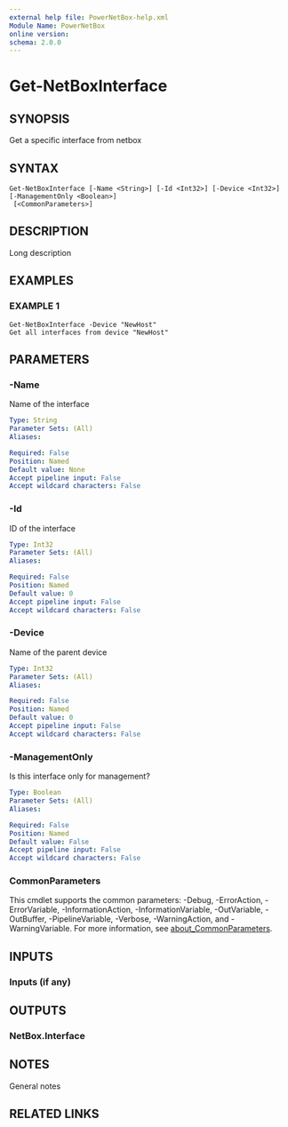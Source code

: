 ```yaml
---
external help file: PowerNetBox-help.xml
Module Name: PowerNetBox
online version:
schema: 2.0.0
---
```


# Get-NetBoxInterface

## SYNOPSIS
Get a specific interface from netbox

## SYNTAX

```
Get-NetBoxInterface [-Name <String>] [-Id <Int32>] [-Device <Int32>] [-ManagementOnly <Boolean>]
 [<CommonParameters>]
```

## DESCRIPTION
Long description

## EXAMPLES

### EXAMPLE 1
```
Get-NetBoxInterface -Device "NewHost"
Get all interfaces from device "NewHost"
```

## PARAMETERS

### -Name
Name of the interface

```yaml
Type: String
Parameter Sets: (All)
Aliases:

Required: False
Position: Named
Default value: None
Accept pipeline input: False
Accept wildcard characters: False
```

### -Id
ID of the interface

```yaml
Type: Int32
Parameter Sets: (All)
Aliases:

Required: False
Position: Named
Default value: 0
Accept pipeline input: False
Accept wildcard characters: False
```

### -Device
Name of the parent device

```yaml
Type: Int32
Parameter Sets: (All)
Aliases:

Required: False
Position: Named
Default value: 0
Accept pipeline input: False
Accept wildcard characters: False
```

### -ManagementOnly
Is this interface only for management?

```yaml
Type: Boolean
Parameter Sets: (All)
Aliases:

Required: False
Position: Named
Default value: False
Accept pipeline input: False
Accept wildcard characters: False
```

### CommonParameters
This cmdlet supports the common parameters: -Debug, -ErrorAction, -ErrorVariable, -InformationAction, -InformationVariable, -OutVariable, -OutBuffer, -PipelineVariable, -Verbose, -WarningAction, and -WarningVariable. For more information, see [about_CommonParameters](http://go.microsoft.com/fwlink/?LinkID=113216).

## INPUTS

### Inputs (if any)
## OUTPUTS

### NetBox.Interface
## NOTES
General notes

## RELATED LINKS
